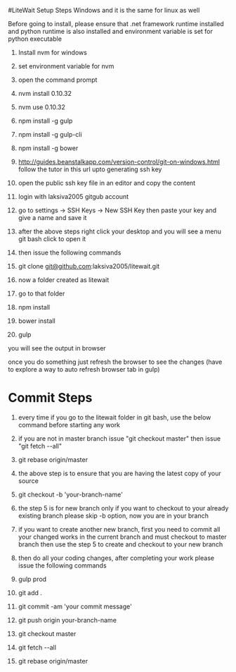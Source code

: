 #LiteWait Setup Steps
Windows and it is the same for linux as well

Before going to install, please ensure that .net framework runtime installed
and python runtime is also installed and environment variable is set for python executable

1. Install nvm for windows

2. set environment variable for nvm

3. open the command prompt

4. nvm install 0.10.32

5. nvm use 0.10.32

6. npm install -g gulp

7. npm install -g gulp-cli

8. npm install -g bower

6. http://guides.beanstalkapp.com/version-control/git-on-windows.html follow the tutor in this url upto generating ssh key

7. open the public ssh key file in an editor and copy the content

8. login with laksiva2005 gitgub account

9. go to settings -> SSH Keys -> New SSH Key then paste your key and give a name and save it

10. after the above steps right click your desktop and you will see a menu git bash click to open it

11. then issue the following commands

12. git clone git@github.com:laksiva2005/litewait.git

13. now a folder created as litewait

12. go to that folder

13. npm install

14. bower install

15. gulp

you will see the output in browser

once you do something just refresh the browser to see the changes (have to explore a way to auto refresh browser tab in gulp)

Commit Steps
=============

1. every time if you go to the litewait folder in git bash, use the below command before starting any work

2. if you are not in master branch issue "git checkout master" then issue "git fetch --all"

3. git rebase origin/master

4. the above step is to ensure that you are having the latest copy of your source

5. git checkout -b 'your-branch-name'

6. the step 5 is for new branch only if you want to checkout to your already existing branch please skip -b option, now you are in your branch

7. if you want to create another new branch, first you need to commit all your changed works in the current branch and must checkout to master branch
   then use the step 5 to create and checkout to your new branch

8. then do all your coding changes, after completing your work please issue the following commands

9. gulp prod

10. git add .

11. git commit -am 'your commit message'

12. git push origin your-branch-name

13. git checkout master

14. git fetch --all

15. git rebase origin/master
